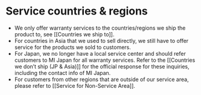 # Service countries & regions
- We only offer warranty services to the countries/regions we ship the product to, see [[Countries we ship to]].  
- For countries in Asia that we used to sell directly, we still have to offer service for the products we sold to customers. 
- For Japan, we no longer have a local service center and should refer customers to MI Japan for all warranty services. Refer to the [[Countries we don’t ship (JP & Asia)]] for the official response for these inquiries, including the contact info of MI Japan. 
- For customers from other regions that are outside of our service area, please refer to [[Service for Non-Service Area]].